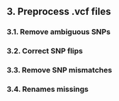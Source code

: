 ## 3. Preprocess .vcf files

### 3.1. Remove ambiguous SNPs

### 3.2. Correct SNP flips

### 3.3. Remove SNP mismatches

### 3.4. Renames missings

